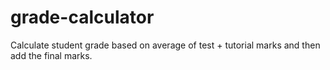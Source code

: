 # grade-calculator
 Calculate student grade based on average of test + tutorial marks and then add the final marks.
